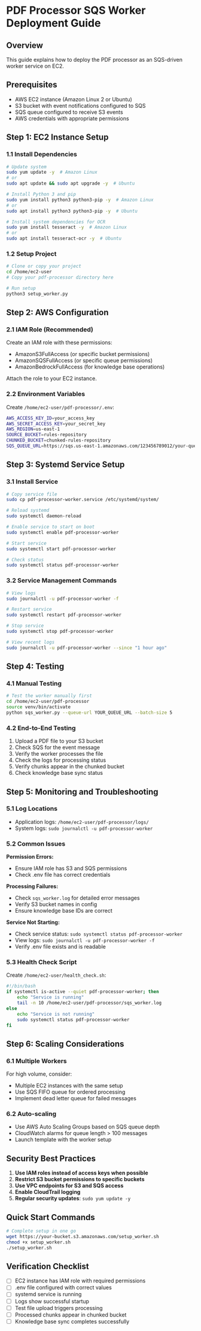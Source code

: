 # PDF Processor SQS Worker Deployment Guide

## Overview
This guide explains how to deploy the PDF processor as an SQS-driven worker service on EC2.

## Prerequisites
- AWS EC2 instance (Amazon Linux 2 or Ubuntu)
- S3 bucket with event notifications configured to SQS
- SQS queue configured to receive S3 events
- AWS credentials with appropriate permissions

## Step 1: EC2 Instance Setup

### 1.1 Install Dependencies
```bash
# Update system
sudo yum update -y  # Amazon Linux
# or
sudo apt update && sudo apt upgrade -y  # Ubuntu

# Install Python 3 and pip
sudo yum install python3 python3-pip -y  # Amazon Linux
# or
sudo apt install python3 python3-pip -y  # Ubuntu

# Install system dependencies for OCR
sudo yum install tesseract -y  # Amazon Linux
# or
sudo apt install tesseract-ocr -y  # Ubuntu
```

### 1.2 Setup Project
```bash
# Clone or copy your project
cd /home/ec2-user
# Copy your pdf-processor directory here

# Run setup
python3 setup_worker.py
```

## Step 2: AWS Configuration

### 2.1 IAM Role (Recommended)
Create an IAM role with these permissions:
- AmazonS3FullAccess (or specific bucket permissions)
- AmazonSQSFullAccess (or specific queue permissions)
- AmazonBedrockFullAccess (for knowledge base operations)

Attach the role to your EC2 instance.

### 2.2 Environment Variables
Create `/home/ec2-user/pdf-processor/.env`:
```bash
AWS_ACCESS_KEY_ID=your_access_key
AWS_SECRET_ACCESS_KEY=your_secret_key
AWS_REGION=us-east-1
SOURCE_BUCKET=rules-repository
CHUNKED_BUCKET=chunked-rules-repository
SQS_QUEUE_URL=https://sqs.us-east-1.amazonaws.com/123456789012/your-queue-name
```

## Step 3: Systemd Service Setup

### 3.1 Install Service
```bash
# Copy service file
sudo cp pdf-processor-worker.service /etc/systemd/system/

# Reload systemd
sudo systemctl daemon-reload

# Enable service to start on boot
sudo systemctl enable pdf-processor-worker

# Start service
sudo systemctl start pdf-processor-worker

# Check status
sudo systemctl status pdf-processor-worker
```

### 3.2 Service Management Commands
```bash
# View logs
sudo journalctl -u pdf-processor-worker -f

# Restart service
sudo systemctl restart pdf-processor-worker

# Stop service
sudo systemctl stop pdf-processor-worker

# View recent logs
sudo journalctl -u pdf-processor-worker --since "1 hour ago"
```

## Step 4: Testing

### 4.1 Manual Testing
```bash
# Test the worker manually first
cd /home/ec2-user/pdf-processor
source venv/bin/activate
python sqs_worker.py --queue-url YOUR_QUEUE_URL --batch-size 5
```

### 4.2 End-to-End Testing
1. Upload a PDF file to your S3 bucket
2. Check SQS for the event message
3. Verify the worker processes the file
4. Check the logs for processing status
5. Verify chunks appear in the chunked bucket
6. Check knowledge base sync status

## Step 5: Monitoring and Troubleshooting

### 5.1 Log Locations
- Application logs: `/home/ec2-user/pdf-processor/logs/`
- System logs: `sudo journalctl -u pdf-processor-worker`

### 5.2 Common Issues

**Permission Errors:**
- Ensure IAM role has S3 and SQS permissions
- Check .env file has correct credentials

**Processing Failures:**
- Check `sqs_worker.log` for detailed error messages
- Verify S3 bucket names in config
- Ensure knowledge base IDs are correct

**Service Not Starting:**
- Check service status: `sudo systemctl status pdf-processor-worker`
- View logs: `sudo journalctl -u pdf-processor-worker -f`
- Verify .env file exists and is readable

### 5.3 Health Check Script
Create `/home/ec2-user/health_check.sh`:
```bash
#!/bin/bash
if systemctl is-active --quiet pdf-processor-worker; then
    echo "Service is running"
    tail -n 10 /home/ec2-user/pdf-processor/sqs_worker.log
else
    echo "Service is not running"
    sudo systemctl status pdf-processor-worker
fi
```

## Step 6: Scaling Considerations

### 6.1 Multiple Workers
For high volume, consider:
- Multiple EC2 instances with the same setup
- Use SQS FIFO queue for ordered processing
- Implement dead letter queue for failed messages

### 6.2 Auto-scaling
- Use AWS Auto Scaling Groups based on SQS queue depth
- CloudWatch alarms for queue length > 100 messages
- Launch template with the worker setup

## Security Best Practices

1. **Use IAM roles instead of access keys when possible**
2. **Restrict S3 bucket permissions to specific buckets**
3. **Use VPC endpoints for S3 and SQS access**
4. **Enable CloudTrail logging**
5. **Regular security updates**: `sudo yum update -y`

## Quick Start Commands

```bash
# Complete setup in one go
wget https://your-bucket.s3.amazonaws.com/setup_worker.sh
chmod +x setup_worker.sh
./setup_worker.sh
```

## Verification Checklist

- [ ] EC2 instance has IAM role with required permissions
- [ ] .env file configured with correct values
- [ ] systemd service is running
- [ ] Logs show successful startup
- [ ] Test file upload triggers processing
- [ ] Processed chunks appear in chunked bucket
- [ ] Knowledge base sync completes successfully
